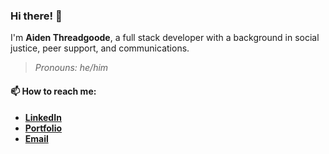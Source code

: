 ### Hi there! 👋
I'm **Aiden Threadgoode**, a full stack developer with a background in social justice, peer support, and communications.
<br/>
> *Pronouns: he/him*

#### 📫 **How to reach me:**
- [**LinkedIn**](https://www.linkedin.com/in/aiden-threadgoode)
- [**Portfolio**](https://a-thread.github.io/Portfolio/)
- [**Email**](mailto:aiden.threadgoode@gmail.com)

